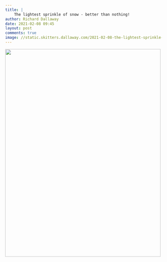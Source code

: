 ```yaml
---
title: |
    The lightest sprinkle of snow - better than nothing!
author: Richard Dallaway
date: 2021-02-08 09:45
layout: post
comments: true
image: //static.skitters.dallaway.com/2021-02-08-the-lightest-sprinkle-of-snow-better-than-nothing-fullsize-0.jpeg
---
```


<a href="//static.skitters.dallaway.com/2021-02-08-the-lightest-sprinkle-of-snow-better-than-nothing-fullsize-0.jpeg"><img src="//static.skitters.dallaway.com/2021-02-08-the-lightest-sprinkle-of-snow-better-than-nothing-thumb-0.jpeg" width="500" height="667"></a>


